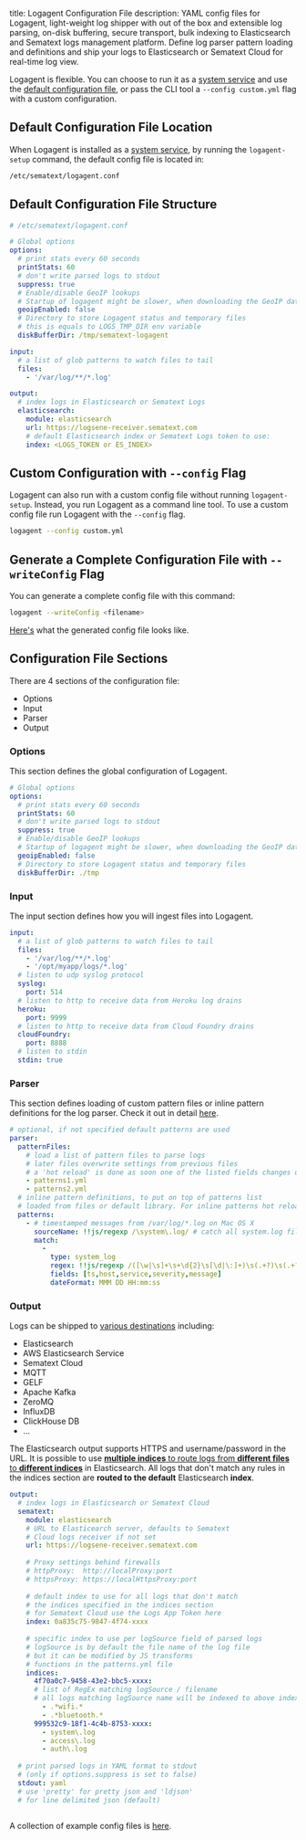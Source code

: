 title: Logagent  Configuration File
description: YAML config files for Logagent, light-weight log shipper with out of the box and extensible log parsing, on-disk buffering, secure transport, bulk indexing to Elasticsearch and Sematext logs management platform. Define log parser pattern loading and definitions and ship your logs to Elasticsearch or Sematext Cloud for real-time log view. 


Logagent is flexible. You can choose to run it as a [system service](./installation) and use the [default configuration file](#default-yaml-configuration-file-structure), or pass the CLI tool a `--config custom.yml` flag with a custom configuration.

## Default Configuration File Location
When Logagent is installed as a [system service](./installation), by running the `logagent-setup` command, the default config file is located in:

```bash
/etc/sematext/logagent.conf
```

## Default Configuration File Structure
```yaml
# /etc/sematext/logagent.conf

# Global options
options:
  # print stats every 60 seconds 
  printStats: 60
  # don't write parsed logs to stdout
  suppress: true
  # Enable/disable GeoIP lookups
  # Startup of logagent might be slower, when downloading the GeoIP database
  geoipEnabled: false
  # Directory to store Logagent status and temporary files
  # this is equals to LOGS_TMP_DIR env variable 
  diskBufferDir: /tmp/sematext-logagent

input:
  # a list of glob patterns to watch files to tail
  files:
    - '/var/log/**/*.log'

output:
  # index logs in Elasticsearch or Sematext Logs
  elasticsearch: 
    module: elasticsearch
    url: https://logsene-receiver.sematext.com
    # default Elasticsearch index or Sematext Logs token to use:
    index: <LOGS_TOKEN or ES_INDEX>
```

## Custom Configuration with `--config` Flag

Logagent can also run with a custom config file without running `logagent-setup`. Instead, you run Logagent as a command line tool. To use a custom config file run Logagent with the `--config` flag.

```bash 
logagent --config custom.yml
```

## Generate a Complete Configuration File with `--writeConfig` Flag

You can generate a complete config file with this command:

```bash
logagent --writeConfig <filename>
```

[Here's](https://github.com/sematext/logagent-js/blob/master/config/example.yml) what the generated config file looks like.

## Configuration File Sections
There are 4 sections of the configuration file:

- Options
- Input
- Parser
- Output

### Options
This section defines the global configuration of Logagent.
```yaml
# Global options
options:
  # print stats every 60 seconds 
  printStats: 60
  # don't write parsed logs to stdout
  suppress: true
  # Enable/disable GeoIP lookups
  # Startup of logagent might be slower, when downloading the GeoIP database
  geoipEnabled: false
  # Directory to store Logagent status and temporary files
  diskBufferDir: ./tmp
```

### Input
The input section defines how you will ingest files into Logagent.

```yaml
input:
  # a list of glob patterns to watch files to tail
  files:
    - '/var/log/**/*.log'
    - '/opt/myapp/logs/*.log'
  # listen to udp syslog protocol  
  syslog: 
    port: 514
  # listen to http to receive data from Heroku log drains  
  heroku: 
    port: 9999
  # listen to http to receive data from Cloud Foundry drains  
  cloudFoundry:
    port: 8888
  # listen to stdin
  stdin: true
```

### Parser

This section defines loading of custom pattern files or inline pattern definitions for the log parser. Check it out in detail [here](./parser).

```yaml
# optional, if not specified default patterns are used
parser:
  patternFiles:
    # load a list of pattern files to parse logs
    # later files overwrite settings from previous files
    # a 'hot reload' is done as soon one of the listed fields changes on disk
    - patterns1.yml
    - patterns2.yml
  # inline pattern definitions, to put on top of patterns list
  # loaded from files or default library. For inline patterns hot reload is not available.  
  patterns:
    - # timestamped messages from /var/log/*.log on Mac OS X
      sourceName: !!js/regexp /\system\.log/ # catch all system.log files  
      match:
        -
          type: system_log
          regex: !!js/regexp /([\w|\s]+\s+\d{2}\s[\d|\:]+)\s(.+?)\s(.+?)\s<(.+)>(.*)/
          fields: [ts,host,service,severity,message]
          dateFormat: MMM DD HH:mm:ss
```

### Output

Logs can be shipped to [various destinations](https://sematext.com/docs/logagent/plugins/) including:

- Elasticsearch
- AWS Elasticsearch Service
- Sematext Cloud 
- MQTT 
- GELF 
- Apache Kafka 
- ZeroMQ
- InfluxDB
- ClickHouse DB
- ...

The Elasticsearch output supports HTTPS and username/password in the URL. It is possible to use [**multiple indices** to route logs from **different files** to **different indices**](./output-elasticsearch/#log-routing-to-multiple-targets) in Elasticsearch. All logs that don't match any rules in the indices section are **routed to the default** Elasticsearch **index**. 

```yaml hl_lines="4 7 16 22 23 28"
output:
  # index logs in Elasticsearch or Sematext Cloud
  sematext: 
    module: elasticsearch
    # URL to Elasticearch server, defaults to Sematext
    # Cloud logs receiver if not set
    url: https://logsene-receiver.sematext.com
    
    # Proxy settings behind firewalls
    # httpProxy:  http://localProxy:port
    # httpsProxy: https://localHttpsProxy:port
    
    # default index to use for all logs that don't match
    # the indices specified in the indices section 
    # for Sematext Cloud use the Logs App Token here
    index: 0a835c75-9847-4f74-xxxx
    
    # specific index to use per logSource field of parsed logs
    # logSource is by default the file name of the log file
    # but it can be modified by JS transforms 
    # functions in the patterns.yml file
    indices: 
      4f70a0c7-9458-43e2-bbc5-xxxx: 
      # list of RegEx matching logSource / filename  
      # all logs matching logSource name will be indexed to above index
        - .*wifi.*
        - .*bluetooth.*
      999532c9-18f1-4c4b-8753-xxxx: 
        - system\.log
        - access\.log
        - auth\.log
  
  # print parsed logs in YAML format to stdout 
  # (only if options.suppress is set to false)    
  stdout: yaml 
  # use 'pretty' for pretty json and 'ldjson' 
  # for line delimited json (default)
  
```

A collection of example config files is [here](https://github.com/sematext/logagent-js/tree/master/config/examples).
